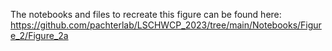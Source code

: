 The notebooks and files to recreate this figure can be found here:  
https://github.com/pachterlab/LSCHWCP_2023/tree/main/Notebooks/Figure_2/Figure_2a